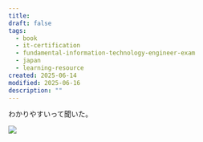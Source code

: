 ```yaml
---
title: 
draft: false
tags:
  - book
  - it-certification
  - fundamental-information-technology-engineer-exam
  - japan
  - learning-resource
created: 2025-06-14
modified: 2025-06-16
description: ""
---
```

わかりやすいって聞いた。

![](https://youtu.be/8Frg8QTJJ5o?si=HyWbJDUjbbheIcE9)
